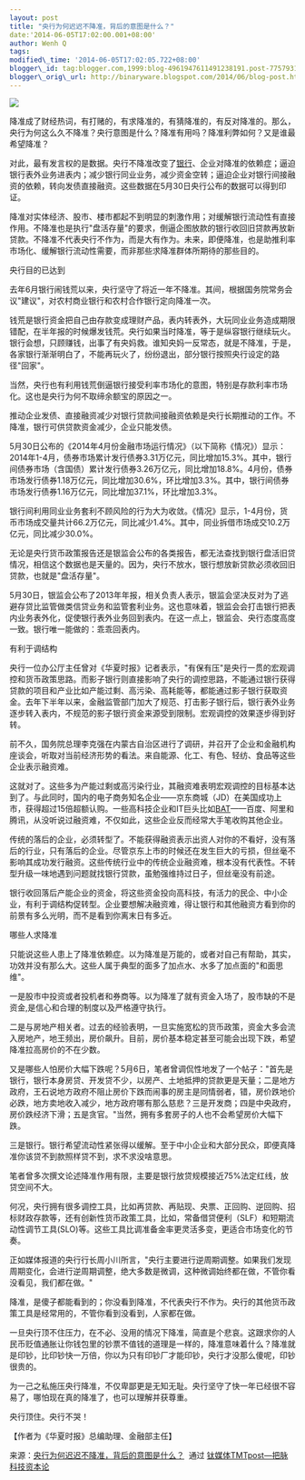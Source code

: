 ```yaml
--- 
layout: post 
title: "央行为何迟迟不降准，背后的意图是什么？" 
date:'2014-06-05T17:02:00.001+08:00' 
author: Wenh Q
tags:
modified\_time: '2014-06-05T17:02:05.722+08:00' 
blogger\_id: tag:blogger.com,1999:blog-4961947611491238191.post-7757931976144530612
blogger\_orig\_url: http://binaryware.blogspot.com/2014/06/blog-post.html
---
```




![](https://images-blogger-opensocial.googleusercontent.com/gadgets/proxy?url=http%3A%2F%2Fwww.tmtpost.com%2Fwp-content%2Fuploads%2F2014%2F05%2F140150996518-560x367.jpg&container=blogger&gadget=a&rewriteMime=image%2F*)



降准成了财经热词，有打赌的，有求降准的，有猜降准的，有反对降准的。那么，央行为何这么久不降准？央行意图是什么？降准有用吗？降准利弊如何？又是谁最希望降准？



对此，最有发言权的是数据。央行不降准改变了[银行](http://www.tmtpost.com/tag/%E9%93%B6%E8%A1%8C)、企业对降准的依赖症；逼迫银行表外业务进表内；减少银行同业业务，减少资金空转；逼迫企业对银行间接融资的依赖，转向发债直接融资。这些数据在5月30日央行公布的数据可以得到印证。



降准对实体经济、股市、楼市都起不到明显的刺激作用；对缓解银行流动性有直接作用。不降准也是执行"盘活存量"的要求，倒逼企图放款的银行收回旧贷款再放新贷款。不降准不代表央行不作为，而是大有作为。未来，即便降准，也是助推利率市场化、缓解银行流动性需要，而非那些求降准群体所期待的那些目的。







央行目的已达到



去年6月银行闹钱荒以来，央行坚守了将近一年不降准。其间，根据国务院常务会议"建议"，对农村商业银行和农村合作银行定向降准一次。



钱荒是银行资金把自己由存款变成理财产品，表内转表外，大玩同业业务造成期限错配，在半年报的时候爆发钱荒。央行如果当时降准，等于是纵容银行继续玩火。银行会想，只顾赚钱，出事了有央妈救。谁知央妈一反常态，就是不降准，于是，各家银行渐渐明白了，不能再玩火了，纷纷退出，部分银行按照央行设定的路径"回家"。



当然，央行也有利用钱荒倒逼银行接受利率市场化的意图，特别是存款利率市场化。这也是央行为何不取缔余额宝的原因之一。



推动企业发债、直接融资减少对银行贷款间接融资依赖是央行长期推动的工作。不降准，银行可供贷款资金减少，企业只能发债。



5月30日公布的《2014年4月份金融市场运行情况》（以下简称《情况》）显示：2014年1-4月，债券市场累计发行债券3.31万亿元，同比增加15.3%。其中，银行间债券市场（含国债）累计发行债券3.26万亿元，同比增加18.8%。4月份，债券市场发行债券1.18万亿元，同比增加30.6%，环比增加3.3%。其中，银行间债券市场发行债券1.16万亿元，同比增加37.1%，环比增加3.3%。



银行间利用同业业务套利不顾风险的行为大为收敛。《情况》显示，1-4月份，货币市场成交量共计66.2万亿元，同比减少1.4%。其中，同业拆借市场成交10.2万亿元，同比减少30.0%。



无论是央行货币政策报告还是银监会公布的各类报告，都无法查找到银行盘活旧贷情况，相信这个数据也是天量的。因为，央行不放水，银行想放新贷款必须收回旧贷款，也就是"盘活存量"。



5月30日，银监会公布了2013年年报，相关负责人表示，银监会坚决反对为了逃避存贷比监管做类信贷业务和监管套利业务。这也意味着，银监会会打击银行把表内业务表外化，促使银行表外业务回到表内。在这一点上，银监会、央行态度高度一致。银行唯一能做的：乖乖回表内。







有利于调结构



央行一位办公厅主任曾对《华夏时报》记者表示，"有保有压"是央行一贯的宏观调控和货币政策思路。而影子银行则直接影响了央行的调控思路，不能通过银行获得贷款的项目和产业比如产能过剩、高污染、高耗能等，都能通过影子银行获取资金。去年下半年以来，金融监管部门加大了规范、打击影子银行后，银行表外业务逐步转入表内，不规范的影子银行资金来源受到限制。宏观调控的效果逐步得到好转。



前不久，国务院总理李克强在内蒙古自治区进行了调研，并召开了企业和金融机构座谈会，听取对当前经济形势的看法。来自能源、化工、有色、轻纺、食品等这些企业表示融资难。



这就对了。这些多为产能过剩或高污染行业，其融资难表明宏观调控的目标基本达到了。与此同时，国内的电子商务知名企业——京东商城（JD）在美国成功上市，获得超过15倍超额认购。一些高科技企业和IT巨头比如[BAT](http://www.tmtpost.com/55921.html)——百度、阿里和腾讯，从没听说过融资难，不仅如此，这些企业反而经常大手笔收购其他企业。



传统的落后的企业，必须转型了。不能获得融资表示出资人对你的不看好，没有落后的行业，只有落后的企业。尽管京东上市的时候还在发生巨大的亏损，但丝毫不影响其成功发行融资。这些传统行业中的传统企业融资难，根本没有代表性。不转型升级一味地遇到问题就找银行贷款，虽勉强维持过日子，但丝毫没有前途。



银行收回落后产能企业的资金，将这些资金投向高科技，有活力的民企、中小企业，有利于调结构促转型。企业要想解决融资难，得让银行和其他融资方看到你的前景有多么光明，而不是看到你离末日有多近。







哪些人求降准

只能说这些人患上了降准依赖症。以为降准是万能的，或者对自己有帮助，其实，功效并没有那么大。这些人属于典型的面多了加点水、水多了加点面的"和面思维"。



一是股市中投资或者投机者和券商等。以为降准了就有资金入场了，股市缺的不是资金,是信心和合理的制度以及严格遵守执行。



二是与房地产相关者。过去的经验表明，一旦实施宽松的货币政策，资金大多会流入房地产，地王频出，房价飙升。目前，房价基本稳定甚至可能会出现下跌，希望降准拉高房价的不在少数。



又是哪些人怕房价大幅下跌呢？5月6日，笔者曾调侃性地发了一个帖子："首先是银行，银行本身房贷、开发贷不少，以房产、土地抵押的贷款更是天量；二是地方政府，王石说地方政府不阻止房价下跌而闹事的房主是同情弱者，错，房价跌地价必跌，地方卖地收入减少，地方政府哪有那么慈悲？三是开发商；四是中央政府，房价跌经济下滑；五是贪官。"当然，拥有多套房子的人也不会希望房价大幅下跌。



三是银行。银行希望流动性紧张得以缓解。至于中小企业和大部分民众，即便真降准你该贷不到款照样贷不到，求不求没啥意思。



笔者曾多次撰文论述降准作用有限，主要是银行放贷规模接近75%法定红线，放贷空间不大。



何况，央行拥有很多调控工具，比如再贷款、再贴现、央票、正回购、逆回购、招标财政存款等，还有创新性货币政策工具，比如，常备借贷便利（SLF）和短期流动性调节工具(SLO)等。这些工具比调准备金率更灵活多变，更适合市场变化的节奏。



正如媒体报道的央行行长周小川所言，"央行主要进行逆周期调整。如果我们发现周期变化，会进行逆周期调整，绝大多数是微调，这种微调始终都在做，不管你看没看见，我们都在做。"



降准，是傻子都能看到的；你没看到降准，不代表央行不作为。央行的其他货币政策工具是经常用的，不管你看到没看到，人家都在做。



一旦央行顶不住压力，在不必、没用的情况下降准，简直是个悲哀。这跟求你的人民币贬值通胀让你钱包里的钞票不值钱的道理是一样的，降准意味着什么？降准就是印钞，比印钞快一万倍，你以为只有印钞厂才能印钞，央行才没那么傻呢，印钞很贵的。



为一己之私施压央行降准，不仅卑鄙更是无知无耻。央行坚守了快一年已经很不容易了，哪怕现在真的降准了，也可以理解并获尊重。



央行顶住。央行不哭！



【作者为《华夏时报》总编助理、金融部主任】
<div>




</div>

<div>

来源：[央行为何迟迟不降准，背后的意图是什么？](http://www.tmtpost.com/113597.html)  通过 [钛媒体TMTpost—把脉科技资本论](http://www.tmtpost.com/)

</div>
